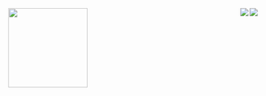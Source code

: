 <!--
### Hi there 👋
-->

<!--
**pangchunxi521/pangchunxi521** is a ✨ _special_ ✨ repository because its `README.md` (this file) appears on your GitHub profile.

Here are some ideas to get you started:

- 🔭 I’m currently working on ...
- 🌱 I’m currently learning ...
- 👯 I’m looking to collaborate on ...
- 🤔 I’m looking for help with ...
- 💬 Ask me about ...
- 📫 How to reach me: ...
- 😄 Pronouns: ...
- ⚡ Fun fact: ...

<img src="http://www.nbpluss.cn/img/1.gif" width="160" height="160"/>
-->

<!-- <img align="right" src="https://github-readme-stats.vercel.app/api?username=pangchunxi521&show_icons=true&icon_color=CE1D2D&text_color=718096&bg_color=04ff16&hide_title=false" height="180" /> -->


<!-- <img align="right" src="https://github-readme-stats.vercel.app/api?username=pangchunxi521&show_icons=true&icon_color=CE1D2D&text_color=718096&bg_color=ffffff&hide_title=true" /> -->
<img align="right" src="https://github-readme-stats.vercel.app/api/top-langs/?username=pangchunxi521&layout=compact" />
<img align="right" src="https://github-readme-stats.vercel.app/api?username=pangchunxi521&show_icons=true&theme=radical" />



<img src="https://pangchunxi.top/img/l.gif" width="160" height="160"/>

